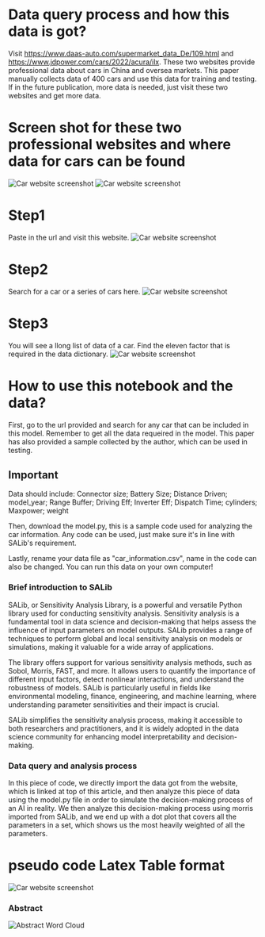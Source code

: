 # Data query process and how this data is got?
Visit https://www.daas-auto.com/supermarket_data_De/109.html and https://www.jdpower.com/cars/2022/acura/ilx. These two websites provide professional data about cars in China and oversea markets. This paper manually collects data of 400 cars and use this data for training and testing. If in the future publication, more data is needed, just visit these two websites and get more data.

# Screen shot for these two professional websites and where data for cars can be found
<img src="35714c9ab5987a2dc92d0fad4addf01.jpg" alt="Car website screenshot">

<img src="df27228f88ea53147aad99dd3498903.jpg" alt="Car website screenshot">

# Step1
Paste in the url and visit this website.
<img src="14f235d692260adfa0152887f507157.jpg" alt="Car website screenshot">

# Step2
Search for a car or a series of cars here.
<img src="b58a1a5b08e0c7e7f41da4d800555f8.jpg" alt="Car website screenshot">

# Step3
You will see a llong list of data of a car. Find the eleven factor that is required in the data dictionary.
<img src="a7f6d6caed13911051fb012d7d5c418.jpg" alt="Car website screenshot">

# How to use this notebook and the data?
First, go to the url provided and search for any car that can be included in this model. Remember to get all the data requeired in the model. This paper has also provided a sample collected by the author, which can be used in testing.

## Important
Data should include: Connector size;  Battery Size;  Distance Driven; model_year;  Range Buffer;  Driving Eff;  Inverter Eff;  Dispatch Time;  cylinders;  Maxpower;  weight

Then, download the model.py, this is a sample code used for analyzing the car information. Any code can be used, just make sure it's in line with SALib's requirement.

Lastly, rename your data file as "car_information.csv", name in the code can also be changed. You can run this data on your own computer!

### Brief introduction to SALib
SALib, or Sensitivity Analysis Library, is a powerful and versatile Python library used for conducting sensitivity analysis. Sensitivity analysis is a fundamental tool in data science and decision-making that helps assess the influence of input parameters on model outputs. SALib provides a range of techniques to perform global and local sensitivity analysis on models or simulations, making it valuable for a wide array of applications.

The library offers support for various sensitivity analysis methods, such as Sobol, Morris, FAST, and more. It allows users to quantify the importance of different input factors, detect nonlinear interactions, and understand the robustness of models. SALib is particularly useful in fields like environmental modeling, finance, engineering, and machine learning, where understanding parameter sensitivities and their impact is crucial.

SALib simplifies the sensitivity analysis process, making it accessible to both researchers and practitioners, and it is widely adopted in the data science community for enhancing model interpretability and decision-making.

### Data query and analysis process
In this piece of code, we directly import the data got from the website, which is linked at top of this article, and then analyze this piece of data using the model.py file in order to simulate the decision-making process of an AI in reality. We then analyze this decision-making process using morris imported from SALib, and we end up with a dot plot that covers all the parameters in a set, which shows us the most heavily weighted of all the parameters.

# pseudo code Latex Table format

<img src="2580085cfd347d5dc13fcd921fba24a.jpg" alt="Car website screenshot">



### Abstract

<img src="Interpretable Machine Learning for Autonomous Vehicles_ Bridging the Gap with eXplainable Artificial Intelligence (XAI) (3).png" alt="Abstract Word Cloud">

